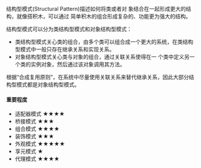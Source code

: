 结构型模式(Structural Pattern)描述如何将类或者对 象结合在一起形成更大的结构，就像搭积木，可以通过 简单积木的组合形成复杂的、功能更为强大的结构。


结构型模式可以分为类结构型模式和对象结构型模式：

 - 类结构型模式关心类的组合，由多个类可以组合成一个更大的系统，在类结构型模式中一般只存在继承关系和实现关系。
 - 对象结构型模式关心类与对象的组合，通过关联关系使得在一 个类中定义另一个类的实例对象，然后通过该对象调用其方法。
 
 
根据“合成复用原则”，在系统中尽量使用关联关系来替代继承关系，因此大部分结构型模式都是对象结构型模式。

#### 重要程度
- 适配器模式 ★★★★
- 桥接模式 ★★★
- 组合模式 ★★★★
- 装饰模式 ★★★
- 外观模式 ★★★★★
- 享元模式 ★
- 代理模式 ★★★★